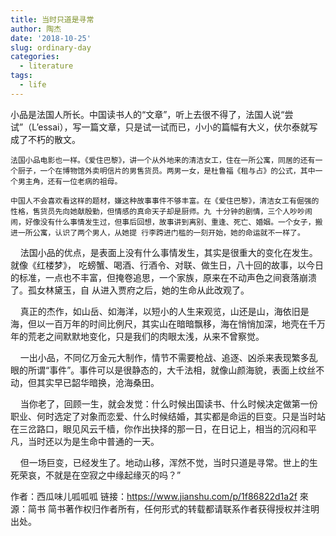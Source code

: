 ```yaml
---
title: 当时只道是寻常
author: 陶杰
date: '2018-10-25'
slug: ordinary-day
categories:
  - literature
tags:
  - life
---
```


小品是法国人所长。中国读书人的“文章”，听上去很不得了，法国人说“尝试”（L’essai），写一篇文章，只是试一试而已，小小的篇幅有大义，伏尔泰就写成了不朽的散文。

    法国小品电影也一样。《爱住巴黎》，讲一个从外地来的清洁女工，住在一所公寓，同居的还有一个厨子，一个在博物馆外卖明信片的男售货员。两男一女，是杜鲁福《租与占》的公式，其中一个男主角，还有一位老病的祖母。

    中国人不会喜欢看这样的题材，嫌这种故事事件不够丰富。在《爱住巴黎》，清洁女工有倔强的性格，售货员先向她献殷勤，但情感的真命天子却是厨师。九 十分钟的剧情，三个人吵吵闹闹，好像没有什么事情发生过，但事后回想，故事讲到离别、重逢、死亡、婚姻。一个女子，搬进一所公寓，认识了两个男人，从她提 行李跨进门槛的一刻开始，她的命运就不一样了。

    法国小品的优点，是表面上没有什么事情发生，其实是很重大的变化在发生。就像《红楼梦》， 吃螃蟹、喝酒、行酒令、对联、做生日，八十回的故事，以今日的标准，一点也不丰富，但掩卷追思，一个家族，原来在不动声色之间衰落崩溃了。孤女林黛玉，自 从进入贾府之后，她的生命从此改观了。

    真正的杰作，如山岳、如海洋，以短小的人生来观览，山还是山，海依旧是海，但以一百万年的时间比例尺，其实山在暗暗飘移，海在悄悄加深，地壳在千万年的荒老之间默默地变化，只是我们的肉眼太浅，从来不曾察觉。

    一出小品，不同亿万金元大制作，情节不需要枪战、追逐、凶杀来表现繁多乱眼的所谓“事件”。事件可以是很静态的，大千法相，就像山颜海貌，表面上纹丝不动，但其实早已韶华暗换，沧海桑田。

    当你老了，回顾一生，就会发觉：什么时候出国读书、什么时候决定做第一份职业、何时选定了对象而恋爱、什么时候结婚，其实都是命运的巨变。只是当时站在三岔路口，眼见风云千樯，你作出抉择的那一日，在日记上，相当的沉闷和平凡，当时还以为是生命中普通的一天。

    但一场巨变，已经发生了。地动山移，浑然不觉，当时只道是寻常。世上的生死荣哀，不就是在空寂之中缘起缘灭的吗？”

作者：西瓜味儿呱呱呱
链接：https://www.jianshu.com/p/1f86822d1a2f
來源：简书
简书著作权归作者所有，任何形式的转载都请联系作者获得授权并注明出处。